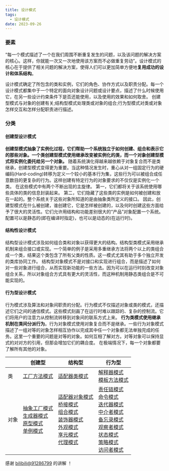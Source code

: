 ```yaml
---
title: 设计模式
tags: 
  - 设计模式
date: 2023-09-26
---
```


### 要素
“每一个模式描述了一个在我们周围不断重复发生的问题，以及该问题的解决方案的核心。这样，你就能一次又一次地使用该方案而不必做重复劳动”。设计模式的核心在于提供了相关问题的解决方案，使得人们可以更加简单方便地**复用成功的设计和体系结构**。

设计模式确定了所包含的类和实例，它们的角色、协作方式以及职责分配。每一个设计模式都集中于一个特定的面向对象设计问题或设计要点，描述了什么时候使用它，在另一些设计约束条件下是否还能使用，以及使用的效果和如何取舍。
创建型模式与对象的创建有关;结构型模式处理类或对象的组合;行为型模式对类或对象怎样交互和怎样分配职责进行描述。

### 分类

#### 创建型设计模式

**创建型模式抽象了实例化过程，它们帮助一个系统独立于如何创建、组合和表示它的那些对象。一个类创建型模式使用继承改变被实例化的类，而一个对象创建型模式将实例化委托给另一个对象。**
随着系统演化得越来越依赖于对象复合而不是类继承，创建型模式变得更为重要。当这种情况发生时，重心从对一组固定行为的硬编码(Hard-coding)转移为定义一个较小的基本行为集，这些行为可以被组合成任意数目的更复杂的行为。这样创建有特定行为的对象要求的不仅仅是实例化一个类。
在这些模式中有两个不断出现的主旋律。
第一，它们都将关于该系统使用哪些具体的类的信息封装起来。
第二，它们隐藏了这些类的实例是如何被创建和放在一起的。整个系统关于这些对象所知道的是由抽象类所定义的接口。
因此，创建型模式在什么被创建，谁创建它，它是怎样被创建的，以及何时创建这些方面给予了很大的灵活性。它们允许用结构和功能差别很大的“产品”对象配置一个系统。配置可以是静态的(即在编译时指定)，也可以是动态的(在运行时)。

#### 结构性设计模式

结构型设计模式涉及如何组合类和对象以获得更大的结构。结构型类模式采用继承机制来组合接口或实现。一个简单的例子是采用多重继承方法将两个以上的类组合成一个类，结果这个类包含了所有父类的性质。这一模式尤其有助于多个独立开发的类库协同工作。
结构型对象模式不是对接口和实现进行组合，而是描述了如何对一些对象进行组合，从而实现新功能的一些方法。因为可以在运行时刻改变对象组合关系，所以对象组合方式具有更大的灵活性，而这种机制用静态类组合是不可能实现的。

#### 行为型设计模式

行为模式涉及算法和对象间职责的分配。行为模式不仅描述对象或类的模式，还描述它们之间的通信模式。这些模式刻画了在运行时难以跟踪的、复杂的控制流。它们将用户的注意力从控制流转移到对象间的联系方式上来。
**行为类模式使用继承机制在类间分派行为**。行为对象模式使用对象复合而不是继承。一些行为对象模式描述了一组对等的对象怎样相互协作以完成其中任一个对象都无法单独完成的任务。这里一个重要的问题是对等的对象。如何互相了解对方。对等对象可以保持显式的对对方的引用，但那会增加它们的耦合度。
在极端情况下，每一个对象都要了解所有其他的对象。

|        |  创建型   | 结构型  | 行为型  |
|  ----  |  ----  | ----  | ----  |
| 类  | [工厂方法模式](./DesignPatterns/factorymethod) | [适配器类模式](./DesignPatterns/adapter) | [解释器模式](./DesignPatterns/interpreter)<br />[模板方法模式](./DesignPatterns/template) |
| 对象  | [抽象工厂模式](./DesignPatterns/abstractfactory)<br />[生成器模式](./DesignPatterns/builder)<br />[原型模式](./DesignPatterns/prototype)<br />[单例模式](./DesignPatterns/builder) | [适配器对象模式](./DesignPatterns/adapter)<br />[桥接模式](./DesignPatterns/bridge)<br />[组合模式](./DesignPatterns/composite)<br />[装饰器模式](./DesignPatterns/decorator)<br />[外观模式](./DesignPatterns/facade)<br />[享元模式](./DesignPatterns/flyweight)<br />[代理模式](./DesignPatterns/proxy) | [责任链模式](./DesignPatterns/chainofresponsibility)<br />[命令模式](./DesignPatterns/command)<br />[迭代器模式](./DesignPatterns/iterator)<br />[中介者模式](./DesignPatterns/mediator)<br />[备忘录模式](./DesignPatterns/memento)<br />[观察者模式](./DesignPatterns/observer)<br />[状态模式](./DesignPatterns/state)<br />[策略模式](./DesignPatterns/strategy)<br />[访问者模式](./DesignPatterns/visitor) |

感谢 [bilibili@91286799](https://space.bilibili.com/91286799) 的讲解 ！